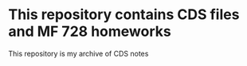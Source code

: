 # This repository contains CDS files and MF 728 homeworks 
This repository is my archive of CDS notes
